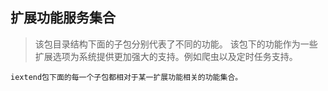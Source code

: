 ## 扩展功能服务集合

> 该包目录结构下面的子包分别代表了不同的功能。
该包下的功能作为一些扩展选项为系统提供更加强大的支持。例如爬虫以及定时任务支持。

    iextend包下面的每一个子包都相对于某一扩展功能相关的功能集合。

